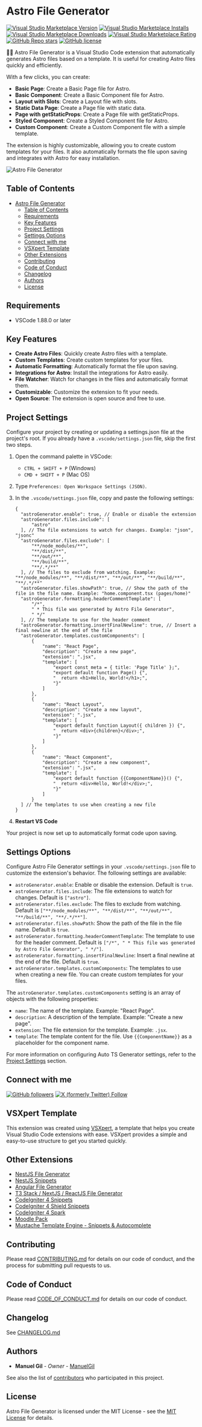 # Astro File Generator

[![Visual Studio Marketplace Version](https://img.shields.io/visual-studio-marketplace/v/imgildev.vscode-astro-generator?style=for-the-badge&label=VS%20Marketplace&logo=visual-studio-code)](https://marketplace.visualstudio.com/items?itemName=imgildev.vscode-astro-generator)
[![Visual Studio Marketplace Installs](https://img.shields.io/visual-studio-marketplace/i/imgildev.vscode-astro-generator?style=for-the-badge&logo=visual-studio-code)](https://marketplace.visualstudio.com/items?itemName=imgildev.vscode-astro-generator)
[![Visual Studio Marketplace Downloads](https://img.shields.io/visual-studio-marketplace/d/imgildev.vscode-astro-generator?style=for-the-badge&logo=visual-studio-code)](https://marketplace.visualstudio.com/items?itemName=imgildev.vscode-astro-generator)
[![Visual Studio Marketplace Rating](https://img.shields.io/visual-studio-marketplace/r/imgildev.vscode-astro-generator?style=for-the-badge&logo=visual-studio-code)](https://marketplace.visualstudio.com/items?itemName=imgildev.vscode-astro-generator&ssr=false#review-details)
[![GitHub Repo stars](https://img.shields.io/github/stars/ManuelGil/vscode-astro-generator?style=for-the-badge&logo=github)](https://github.com/ManuelGil/vscode-astro-generator)
[![GitHub license](https://img.shields.io/github/license/ManuelGil/vscode-astro-generator?style=for-the-badge&logo=github)](https://github.com/ManuelGil/vscode-astro-generator/blob/main/LICENSE)

👩‍🚀 Astro File Generator is a Visual Studio Code extension that automatically generates Astro files based on a template. It is useful for creating Astro files quickly and efficiently.

With a few clicks, you can create:

- **Basic Page**: Create a Basic Page file for Astro.
- **Basic Component**: Create a Basic Component file for Astro.
- **Layout with Slots**: Create a Layout file with slots.
- **Static Data Page**: Create a Page file with static data.
- **Page with getStaticProps**: Create a Page file with getStaticProps.
- **Styled Component**: Create a Styled Component file for Astro.
- **Custom Component**: Create a Custom Component file with a simple template.

The extension is highly customizable, allowing you to create custom templates for your files. It also automatically formats the file upon saving and integrates with Astro for easy installation.

![Astro File Generator](https://raw.githubusercontent.com/ManuelGil/vscode-astro-generator/main/images/astro-file-generator.gif)

## Table of Contents

- [Astro File Generator](#astro-file-generator)
  - [Table of Contents](#table-of-contents)
  - [Requirements](#requirements)
  - [Key Features](#key-features)
  - [Project Settings](#project-settings)
  - [Settings Options](#settings-options)
  - [Connect with me](#connect-with-me)
  - [VSXpert Template](#vsxpert-template)
  - [Other Extensions](#other-extensions)
  - [Contributing](#contributing)
  - [Code of Conduct](#code-of-conduct)
  - [Changelog](#changelog)
  - [Authors](#authors)
  - [License](#license)

## Requirements

- VSCode 1.88.0 or later

## Key Features

- **Create Astro Files**: Quickly create Astro files with a template.
- **Custom Templates**: Create custom templates for your files.
- **Automatic Formatting**: Automatically format the file upon saving.
- **Integrations for Astro**: Install the integrations for Astro easily.
- **File Watcher**: Watch for changes in the files and automatically format them.
- **Customizable**: Customize the extension to fit your needs.
- **Open Source**: The extension is open source and free to use.

## Project Settings

Configure your project by creating or updating a settings.json file at the project's root. If you already have a `.vscode/settings.json` file, skip the first two steps.

1. Open the command palette in VSCode:

   - `CTRL + SHIFT + P` (Windows)
   - `CMD + SHIFT + P` (Mac OS)

2. Type `Preferences: Open Workspace Settings (JSON)`.

3. In the `.vscode/settings.json` file, copy and paste the following settings:

   ```jsonc
   {
     "astroGenerator.enable": true, // Enable or disable the extension
     "astroGenerator.files.include": [
         "astro"
     ], // The file extensions to watch for changes. Example: "json", "jsonc"
     "astroGenerator.files.exclude": [
         "**/node_modules/**",
         "**/dist/**",
         "**/out/**",
         "**/build/**",
         "**/.*/**"
     ], // The files to exclude from watching. Example: "**/node_modules/**", "**/dist/**", "**/out/**", "**/build/**", "**/.*/**"
     "astroGenerator.files.showPath": true, // Show the path of the file in the file name. Example: "home.component.tsx (pages/home)"
     "astroGenerator.formatting.headerCommentTemplate": [
         "/*",
         " * This file was generated by Astro File Generator",
         " */"
     ], // The template to use for the header comment
     "astroGenerator.formatting.insertFinalNewline": true, // Insert a final newline at the end of the file
     "astroGenerator.templates.customComponents": [
         {
             "name": "React Page",
             "description": "Create a new page",
             "extension": ".jsx",
             "template": [
                 "export const meta = { title: 'Page Title' };",
                 "export default function Page() {",
                 "  return <h1>Hello, World!</h1>;",
                 "}"
             ]
         },
         {
             "name": "React Layout",
             "description": "Create a new layout",
             "extension": ".jsx",
             "template": [
                 "export default function Layout({ children }) {",
                 "  return <div>{children}</div>;",
                 "}"
             ]
         },
         {
             "name": "React Component",
             "description": "Create a new component",
             "extension": ".jsx",
             "template": [
                 "export default function {{ComponentName}}() {",
                 "  return <div>Hello, World!</div>;",
                 "}"
             ]
         }
     ] // The templates to use when creating a new file
   }
   ```

4. **Restart VS Code**

Your project is now set up to automatically format code upon saving.

## Settings Options

Configure Astro File Generator settings in your `.vscode/settings.json` file to customize the extension's behavior. The following settings are available:

- `astroGenerator.enable`: Enable or disable the extension. Default is `true`.
- `astroGenerator.files.include`: The file extensions to watch for changes. Default is `["astro"]`.
- `astroGenerator.files.exclude`: The files to exclude from watching. Default is `["**/node_modules/**", "**/dist/**", "**/out/**", "**/build/**", "**/.*/**"]`.
- `astroGenerator.files.showPath`: Show the path of the file in the file name. Default is `true`.
- `astroGenerator.formatting.headerCommentTemplate`: The template to use for the header comment. Default is `["/*", " * This file was generated by Astro File Generator", " */"]`.
- `astroGenerator.formatting.insertFinalNewline`: Insert a final newline at the end of the file. Default is `true`.
- `astroGenerator.templates.customComponents`: The templates to use when creating a new file. You can create custom templates for your files.

The `astroGenerator.templates.customComponents` setting is an array of objects with the following properties:

- `name`: The name of the template. Example: "React Page".
- `description`: A description of the template. Example: "Create a new page".
- `extension`: The file extension for the template. Example: `.jsx`.
- `template`: The template content for the file. Use `{{ComponentName}}` as a placeholder for the component name.

For more information on configuring Auto TS Generator settings, refer to the [Project Settings](#project-settings) section.

## Connect with me

[![GitHub followers](https://img.shields.io/github/followers/ManuelGil?style=for-the-badge&logo=github)](https://github.com/ManuelGil)
[![X (formerly Twitter) Follow](https://img.shields.io/twitter/follow/imgildev?style=for-the-badge&logo=x)](https://twitter.com/imgildev)

## VSXpert Template

This extension was created using [VSXpert](https://vsxpert.com), a template that helps you create Visual Studio Code extensions with ease. VSXpert provides a simple and easy-to-use structure to get you started quickly.

## Other Extensions

- [NestJS File Generator](https://marketplace.visualstudio.com/items?itemName=imgildev.vscode-nestjs-generator)
- [NestJS Snippets](https://marketplace.visualstudio.com/items?itemName=imgildev.vscode-nestjs-snippets-extension)
- [Angular File Generator](https://marketplace.visualstudio.com/items?itemName=imgildev.vscode-angular-generator)
- [T3 Stack / NextJS / ReactJS File Generator](https://marketplace.visualstudio.com/items?itemName=imgildev.vscode-nextjs-generator)
- [CodeIgniter 4 Snippets](https://marketplace.visualstudio.com/items?itemName=imgildev.vscode-codeigniter4-snippets)
- [CodeIgniter 4 Shield Snippets](https://marketplace.visualstudio.com/items?itemName=imgildev.vscode-codeigniter4-shield-snippets)
- [CodeIgniter 4 Spark](https://marketplace.visualstudio.com/items?itemName=imgildev.vscode-codeigniter4-spark)
- [Moodle Pack](https://marketplace.visualstudio.com/items?itemName=imgildev.vscode-moodle-snippets)
- [Mustache Template Engine - Snippets & Autocomplete](https://marketplace.visualstudio.com/items?itemName=imgildev.vscode-mustache-snippets)

## Contributing

Please read [CONTRIBUTING.md](./CONTRIBUTING.md) for details on our code of conduct, and the process for submitting pull requests to us.

## Code of Conduct

Please read [CODE_OF_CONDUCT.md](./CODE_OF_CONDUCT.md) for details on our code of conduct.

## Changelog

See [CHANGELOG.md](./CHANGELOG.md)

## Authors

- **Manuel Gil** - _Owner_ - [ManuelGil](https://github.com/ManuelGil)

See also the list of [contributors](https://github.com/ManuelGil/vscode-astro-generator/contributors) who participated in this project.

## License

Astro File Generator is licensed under the MIT License - see the [MIT License](https://opensource.org/licenses/MIT) for details.
